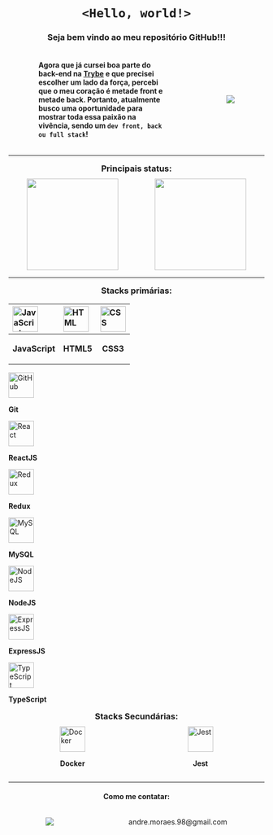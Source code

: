 <h1 style="text-align: center"><code >&lt;Hello, world!&gt;</code></h1>

<h3
  style="text-align: center;"
>
  Seja bem vindo ao meu repositório GitHub!!!
</h3>

<div
  style="
    display: flex;
    flex-direction: row;
    justify-content: space-around;
    align-items: center;
    width: 100%
  "
>

  <h4
    style="
      width: 50%;
    "
  >
    Agora que já cursei boa parte do back-end na <a href="https://www.betrybe.com/">Trybe</a> e que precisei escolher um lado da força, percebi que o meu coração é metade front e metade back. Portanto, atualmente busco uma oportunidade para mostrar toda essa paixão na vivência, sendo um <code>dev front, back ou full stack</code>!
  </h4>

  <div
    style="
      text-align: center
    "
  >
    <img src="https://thumbs.gfycat.com/ColorfulUnevenIndianhare-size_restricted.gif">
  </div>

</div>

---

<h3
  style="
    text-align: center;
    margin: 15px 0 10px;
  "
>
  Principais status:
</h3>

<div
  style="
    display: flex;
    flex-direction: row;
    justify-content: space-around;
    align-items: center;
    flex-wrap: wrap;
  "
>
  <img height="180em" src="https://github-readme-stats.vercel.app/api?username=andremoraes98&show_icons=true&theme=github_dark&include_all_commits=true&count_private=true&locale=pt-br"/>
  <img height="180em" src="https://github-readme-stats.vercel.app/api/top-langs/?username=andremoraes98&layout=compact&langs_count=7&theme=github_dark&locale=pt-br"/>
</div>

---

<h3
  style="
    text-align: center;
    margin: 15px 0 10px;
  "
>
  Stacks primárias:
</h3>

| <img alt="JavaScript" height="50" width="50" src="https://cdn.jsdelivr.net/gh/devicons/devicon/icons/javascript/javascript-original.svg">  | <img alt="HTML" height="50" width="50" src="https://cdn.jsdelivr.net/gh/devicons/devicon/icons/html5/html5-original-wordmark.svg" /> | <img alt="CSS" height="50" width="50" src="https://cdn.jsdelivr.net/gh/devicons/devicon/icons/css3/css3-original-wordmark.svg"> |
| :---    | :----    | :---    |
| <p style="text-align: center; font-weight: 700">JavaScript</p> | <p style="text-align: center; font-weight: 700">HTML5</p> | <p style="text-align: center; font-weight: 700">CSS3</p> |

<div>
  <img alt="GitHub" height="50" width="50" src="https://cdn.jsdelivr.net/gh/devicons/devicon/icons/git/git-original-wordmark.svg" />
  <p style="font-weight: 700">Git</p>
</div>
<div>
  <img alt="React" height="50" width="50" src="https://cdn.jsdelivr.net/gh/devicons/devicon/icons/react/react-original-wordmark.svg">
  <p style="font-weight: 700">ReactJS</p>
</div>
<div>
  <img alt="Redux" height="50" width="50" src="https://cdn.jsdelivr.net/gh/devicons/devicon/icons/redux/redux-original.svg">
  <p style="font-weight: 700">Redux</p>
</div>
<div>
  <img alt="MySQL" height="50" width="50" src="https://cdn.jsdelivr.net/gh/devicons/devicon/icons/mysql/mysql-plain-wordmark.svg">
  <p style="font-weight: 700">MySQL</p>
</div>
<div>
  <img alt="NodeJS" height="50" width="50" src="https://cdn.jsdelivr.net/gh/devicons/devicon/icons/nodejs/nodejs-original-wordmark.svg">
  <p style="font-weight: 700">NodeJS</p>
</div>
<div>
  <img alt="ExpressJS" height="50" width="50" src="https://cdn.jsdelivr.net/gh/devicons/devicon/icons/express/express-original-wordmark.svg">
  <p style="font-weight: 700">ExpressJS</p>
</div>
<div>
  <img alt="TypeScript" height="50" width="50" src="https://cdn.jsdelivr.net/gh/devicons/devicon/icons/typescript/typescript-original.svg">
  <p style="font-weight: 700">TypeScript</p>
</div>

<h3
  style="
    text-align: center;
    margin: 15px 0 10px;
  "
>
  Stacks Secundárias:
</h3>

<div
  style="
    display: flex;
    flex-direction: row;
    justify-content: space-around;
    align-items: center;
    flex-wrap: wrap;
  "
>
  <div>
    <img alt="Docker" height="50" width="50" src="https://cdn.jsdelivr.net/gh/devicons/devicon/icons/docker/docker-plain-wordmark.svg">
    <p style="text-align: center; font-weight: 700">Docker</p>
  </div>
  <div>
    <img alt="Jest" height="50" width="50" src="https://cdn.jsdelivr.net/gh/devicons/devicon/icons/jest/jest-plain.svg">
    <p style="text-align: center; font-weight: 700">Jest</p>
  </div>
</div>

 ---
 
<h4 style="text-align: center">Como me contatar:</h4>

<div
  style="
    display: flex;
    flex-direction: row;
    justify-content: space-around;
    align-items: center;
    flex-wrap: wrap;
  "
> 
  <a href="https://www.linkedin.com/in/moraesandre/" target="_blank"><img src="https://img.shields.io/badge/-LinkedIn-%230077B5?style=for-the-badge&logo=linkedin&logoColor=white" target="_blank"></a>
  <p>andre.moraes.98@gmail.com</p>
</div>
